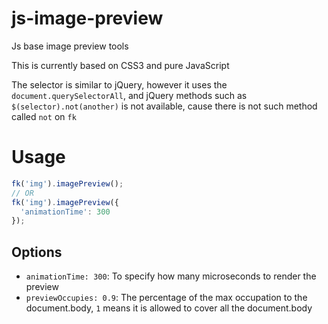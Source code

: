 # js-image-preview
Js base image preview tools

This is currently based on CSS3 and pure JavaScript

The selector is similar to jQuery,
however it uses the `document.querySelectorAll`,
and jQuery methods such as `$(selector).not(another)` is not available,
cause there is not such method called `not` on `fk`

# Usage
```js
fk('img').imagePreview();
// OR
fk('img').imagePreview({
  'animationTime': 300
});
```

## Options
- `animationTime: 300`: To specify how many microseconds to render the preview
- `previewOccupies: 0.9`: The percentage of the max occupation to the document.body,
    `1` means it is allowed to cover all the document.body
